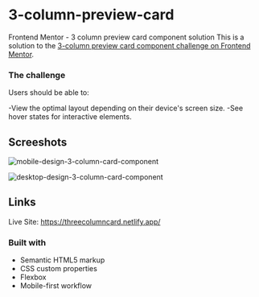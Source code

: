 # 3-column-preview-card
Frontend Mentor - 3 column preview card component solution
This is a solution to the [3-column preview card component challenge on Frontend Mentor](https://www.frontendmentor.io/challenges/3column-preview-card-component-pH92eAR2-).

### The challenge

Users should be able to:

-View the optimal layout depending on their device's screen size.
-See hover states for interactive elements.

## Screeshots

![mobile-design-3-column-card-component](https://user-images.githubusercontent.com/79578822/114726327-94cd9900-9d3d-11eb-9c98-47040189803e.png)

![desktop-design-3-column-card-component](https://user-images.githubusercontent.com/79578822/114726332-972ff300-9d3d-11eb-803b-2ad04c8d6985.png)

## Links

Live Site: https://threecolumncard.netlify.app/

### Built with

- Semantic HTML5 markup
- CSS custom properties
- Flexbox
- Mobile-first workflow

